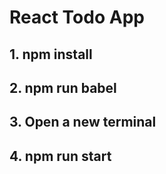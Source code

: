 # React Todo App

## 1. npm install

## 2. npm run babel

## 3. Open a new terminal

## 4. npm run start